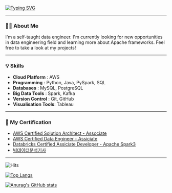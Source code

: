 [![Typing SVG](https://readme-typing-svg.demolab.com?font=Fira+Code&size=25&pause=1000&color=F7F7F7&width=435&lines=+Hi+there%2C+I'm+Seohui!%F0%9F%91%8B)](https://git.io/typing-svg)

---

### 🧑‍💻 About Me
I'm a self-taught data engineer. I'm currently looking for new opportunities in data engineering field and learning more about Apache frameworks. Feel free to take a look at my projects!

---

### 💡 Skills
- **Cloud Platform** : AWS
- **Programming** : Python, Java, PySpark, SQL
- **Databases** : MySQL, PostgreSQL
- **Big Data Tools** : Spark, Kafka
- **Version Control** : Git, GitHub
- **Visualisation Tools**: Tableau
  
---

### 📝 My Certification
- [AWS Certified Solution Architect - Associate]()
- [AWS Certified Data Engineer - Assiciate]()
- [Databricks Certified Assiciate Developer - Apache Spark3]()
- [빅데이터분석기사]()
  
---

![Hits](https://hits.seeyoufarm.com/api/count/incr/badge.svg?url=https%3A%2F%2Fgithub.com%2Ftoughcookieseohui&count_bg=%233D6FC8&title_bg=%236D6868&icon=&icon_color=%23E7E7E7&title=Profile+Views&edge_flat=false)

[![Top Langs](https://github-readme-stats.vercel.app/api/top-langs/?username=toughcookieseohui)](https://github.com/anuraghazra/github-readme-stats)

[![Anurag's GitHub stats](https://github-readme-stats.vercel.app/api?username=toughcookieseohui)](https://github.com/anuraghazra/github-readme-stats)
